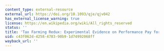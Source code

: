 ```yaml
---
content_type: external-resource
external_url: https://doi.org/10.1093/qje/qjv042
has_external_license_warning: true
license: https://en.wikipedia.org/wiki/All_rights_reserved
status: ''
title: 'Tax Farming Redux: Experimental Evidence on Performance Pay for Tax Collectors'
uid: c43f062d-4258-4783-90b9-1d74992068ff
wayback_url: ''
---
```


